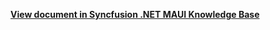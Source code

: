 **[View document in Syncfusion .NET MAUI Knowledge Base](https://www.syncfusion.com/kb/13128/how-to-bind-data-from-the-datatable-to-net-maui-listview-sflistview)**
